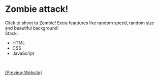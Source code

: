 <h1>Zombie attack!</h1>

Click to shoot to Zombie! Extra feautures like random speed, random size and beautiful background!
</br>
Stack:
<ul>
  <li>HTML</li>
  <li>CSS</li>
  <li>JavaScript</li>
  </ul>
  </br>


[[Preview Website]](https://orszolka108.github.io/FirstGame/)
